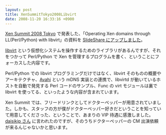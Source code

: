 ```yaml
---
layout: post
title: XenSummitTokyo2008Libvirt
date: 2008-11-20 16:33:16 +0900
---
```



[Xen Summit 2008 Tokyo](http://software.fujitsu.com/jp/linux/event/xensummit2008-tokyo/) で発表した、「Operating Xen domains through LL(Perl/Python) with libvirt」の資料を [SlideShare にアップしました](http://www.slideshare.net/mizzy/xen-summit-2008-tokyo-operating-xen-domains-through-llperlpython-with-libvirt-presentation/)。

[libvirt](http://libvirt.org/) という仮想化システムを操作するためのライブラリがあるんですが、それをつかって Perl/Python で Xen を管理するプログラムを書く、ということにフォーカスした内容です。

Perl/Python での libvirt プログラミングだけではなく、libvirt そのものの概要やアーキテクチャ、[Avahi](http://avahi.org/) という mDNS 実装との連携で、libvirtd が動いているホストを自動で発見する Perl コードのサンプル、Func の virt モジュールは裏で libvirt を使ってる、といったような内容が含まれています。

Xen Summit では、フリードリンクとしてドクターペッパーが用意されていました。しかも、スタッフの方が僕がドクターペッパー好きだということを知っていて用意してくださった、ということで、あまりの VIP 待遇に感激しました。[daisikip さん](http://daiskip.com/) に言われたのですが、そのうちドクターペッパーの CM 出演依頼が来るんじゃないかと思います。
